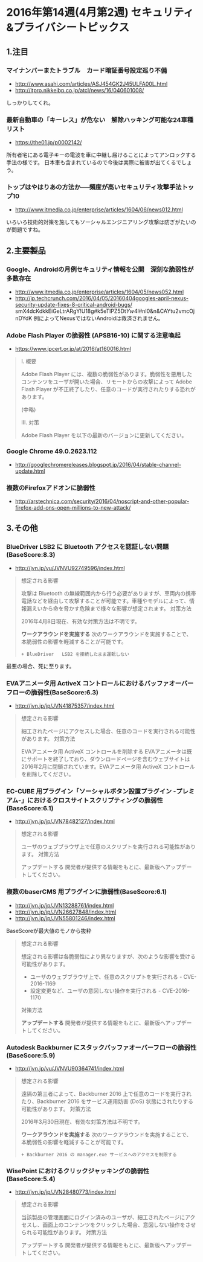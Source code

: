 2016年第14週(4月第2週) セキュリティ&プライバシートピックス
===
## 1.注目
### マイナンバーまたトラブル　カード暗証番号設定巡り不備
+ http://www.asahi.com/articles/ASJ454GK2J45ULFA00L.html
+ http://itpro.nikkeibp.co.jp/atcl/news/16/040601008/

しっかりしてくれ。

### 最新自動車の「キーレス」が危ない　解除ハッキング可能な24車種リスト
+ https://the01.jp/p0002142/

所有者宅にある電子キーの電波を車に中継し届けることによってアンロックする手法の様です。
日本車も含まれているので今後は実際に被害が出てくるでしょう。

### トップはやはりあの方法か──頻度が高いセキュリティ攻撃手法トップ10
+ http://www.itmedia.co.jp/enterprise/articles/1604/06/news012.html

いろいろ技術的対策を施してもソーシャルエンジニアリング攻撃は防ぎがたいのが問題ですね。

## 2.主要製品
### Google、Androidの月例セキュリティ情報を公開　深刻な脆弱性が多数存在
+ http://www.itmedia.co.jp/enterprise/articles/1604/05/news052.html
+ http://jp.techcrunch.com/2016/04/05/20160404googles-april-nexus-security-update-fixes-8-critical-android-bugs/
smX4dcKdkkEiGeLtrARgY!U18g#k5eTlPZ5Dt$Yw4%kR4lP7enCTOtj!umKm1tm9VQqkCMDQ3b8$l#nI0&n&CAYtu2vmcOjnDYdK
例によってNexusではないAndroidは救済されません。

###  Adobe Flash Player の脆弱性 (APSB16-10) に関する注意喚起
+ https://www.jpcert.or.jp/at/2016/at160016.html

> I. 概要
>
>   Adobe Flash Player には、複数の脆弱性があります。脆弱性を悪用した
> コンテンツをユーザが開いた場合、リモートからの攻撃によって Adobe Flash
> Player が不正終了したり、任意のコードが実行されたりする恐れがあります。
>
> (中略)
>
> III. 対策
>
>   Adobe Flash Player を以下の最新のバージョンに更新してください。

### Google Chrome  49.0.2623.112
+ http://googlechromereleases.blogspot.jp/2016/04/stable-channel-update.html

### 複数のFirefoxアドオンに脆弱性
+ http://arstechnica.com/security/2016/04/noscript-and-other-popular-firefox-add-ons-open-millions-to-new-attack/

## 3.その他
### BlueDriver LSB2 に Bluetooth アクセスを認証しない問題(BaseScore:8.3)
+ http://jvn.jp/vu/JVNVU92749596/index.html

> 想定される影響
>
> 攻撃は Bluetooth の無線範囲内から行う必要がありますが、車両内の携帯電話などを経由して攻撃することが可能です。車種やモデルによって、情報漏えいから命を脅かす危険まで様々な影響が想定されます。
> 対策方法
>
> 2016年4月8日現在、有効な対策方法は不明です。
>
> **ワークアラウンドを実施する**
> 次のワークアラウンドを実施することで、本脆弱性の影響を軽減することが可能です。
>
>     + BlueDriver   LSB2 を接続したまま運転しない
>

最悪の場合、死に至ります。

### EVAアニメータ用 ActiveX コントロールにおけるバッファオーバーフローの脆弱性(BaseScore:6.3)
+ http://jvn.jp/jp/JVN41875357/index.html

> 想定される影響
>
> 細工されたページにアクセスした場合、任意のコードを実行される可能性があります。
> 対策方法
>
> EVAアニメータ用 ActiveX コントロールを削除する
> EVAアニメータは既にサポートを終了しており、ダウンロードページを含むウェブサイトは 2016年2月に閉鎖されています。EVAアニメータ用 ActiveX コントロールを削除してください。
>

### EC-CUBE 用プラグイン「ソーシャルボタン設置プラグイン -プレミアム-」におけるクロスサイトスクリプティングの脆弱性(BaseScore:6.1)
+ http://jvn.jp/jp/JVN78482127/index.html


> 想定される影響
>
> ユーザのウェブブラウザ上で任意のスクリプトを実行される可能性があります。
> 対策方法
>
> アップデートする
> 開発者が提供する情報をもとに、最新版へアップデートしてください。
>

### 複数のbaserCMS 用プラグインに脆弱性(BaseScore:6.1)
+ http://jvn.jp/jp/JVN13288761/index.html
+ http://jvn.jp/jp/JVN26627848/index.html
+ http://jvn.jp/jp/JVN55801246/index.html

BaseScoreが最大値のモノから抜粋
> 想定される影響
>
> 想定される影響は各脆弱性により異なりますが、次のような影響を受ける可能性があります。
>    + ユーザのウェブブラウザ上で、任意のスクリプトを実行される - CVE-2016-1169
>    + 設定変更など、ユーザの意図しない操作を実行される - CVE-2016-1170
>
> 対策方法
>
> **アップデートする**
> 開発者が提供する情報をもとに、最新版へアップデートしてください。
>

### Autodesk Backburner にスタックバッファオーバーフローの脆弱性(BaseScore:5.9)
+ http://jvn.jp/vu/JVNVU90364741/index.html


> 想定される影響
>
> 遠隔の第三者によって、Backburner 2016 上で任意のコードを実行されたり、Backburner 2016 をサービス運用妨害 (DoS) 状態にされたりする可能性があります。
> 対策方法
>
> 2016年3月30日現在、有効な対策方法は不明です。
>
> **ワークアラウンドを実施する**
> 次のワークアラウンドを実施することで、本脆弱性の影響を軽減することが可能です。
>
>     + Backburner 2016 の manager.exe サービスへのアクセスを制限する
>

### WisePoint におけるクリックジャッキングの脆弱性(BaseScore:5.4)
+ http://jvn.jp/jp/JVN28480773/index.html

> 想定される影響
>
> 当該製品の管理画面にログイン済みのユーザが、細工されたページにアクセスし、画面上のコンテンツをクリックした場合、意図しない操作をさせられる可能性があります。
> 対策方法
>
> アップデートする
> 開発者が提供する情報をもとに、最新版へアップデートしてください。
>
